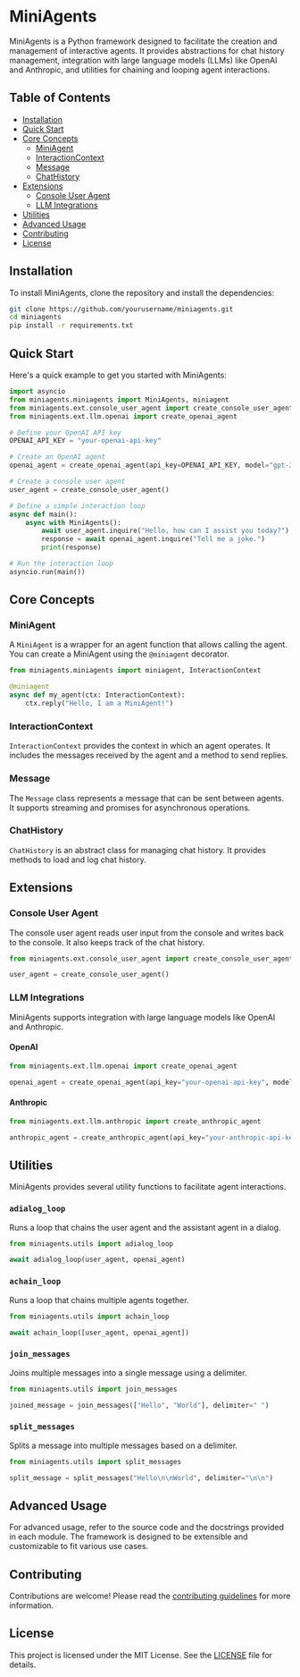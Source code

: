 # MiniAgents

MiniAgents is a Python framework designed to facilitate the creation and management of interactive agents. It provides abstractions for chat history management, integration with large language models (LLMs) like OpenAI and Anthropic, and utilities for chaining and looping agent interactions.

## Table of Contents

- [Installation](#installation)
- [Quick Start](#quick-start)
- [Core Concepts](#core-concepts)
  - [MiniAgent](#miniagent)
  - [InteractionContext](#interactioncontext)
  - [Message](#message)
  - [ChatHistory](#chathistory)
- [Extensions](#extensions)
  - [Console User Agent](#console-user-agent)
  - [LLM Integrations](#llm-integrations)
- [Utilities](#utilities)
- [Advanced Usage](#advanced-usage)
- [Contributing](#contributing)
- [License](#license)

## Installation

To install MiniAgents, clone the repository and install the dependencies:

```bash
git clone https://github.com/yourusername/miniagents.git
cd miniagents
pip install -r requirements.txt
```

## Quick Start

Here's a quick example to get you started with MiniAgents:

```python
import asyncio
from miniagents.miniagents import MiniAgents, miniagent
from miniagents.ext.console_user_agent import create_console_user_agent
from miniagents.ext.llm.openai import create_openai_agent

# Define your OpenAI API key
OPENAI_API_KEY = "your-openai-api-key"

# Create an OpenAI agent
openai_agent = create_openai_agent(api_key=OPENAI_API_KEY, model="gpt-3.5-turbo")

# Create a console user agent
user_agent = create_console_user_agent()

# Define a simple interaction loop
async def main():
    async with MiniAgents():
        await user_agent.inquire("Hello, how can I assist you today?")
        response = await openai_agent.inquire("Tell me a joke.")
        print(response)

# Run the interaction loop
asyncio.run(main())
```

## Core Concepts

### MiniAgent

A `MiniAgent` is a wrapper for an agent function that allows calling the agent. You can create a MiniAgent using the `@miniagent` decorator.

```python
from miniagents.miniagents import miniagent, InteractionContext

@miniagent
async def my_agent(ctx: InteractionContext):
    ctx.reply("Hello, I am a MiniAgent!")
```

### InteractionContext

`InteractionContext` provides the context in which an agent operates. It includes the messages received by the agent and a method to send replies.

### Message

The `Message` class represents a message that can be sent between agents. It supports streaming and promises for asynchronous operations.

### ChatHistory

`ChatHistory` is an abstract class for managing chat history. It provides methods to load and log chat history.

## Extensions

### Console User Agent

The console user agent reads user input from the console and writes back to the console. It also keeps track of the chat history.

```python
from miniagents.ext.console_user_agent import create_console_user_agent

user_agent = create_console_user_agent()
```

### LLM Integrations

MiniAgents supports integration with large language models like OpenAI and Anthropic.

#### OpenAI

```python
from miniagents.ext.llm.openai import create_openai_agent

openai_agent = create_openai_agent(api_key="your-openai-api-key", model="gpt-3.5-turbo")
```

#### Anthropic

```python
from miniagents.ext.llm.anthropic import create_anthropic_agent

anthropic_agent = create_anthropic_agent(api_key="your-anthropic-api-key", model="claude-v1")
```

## Utilities

MiniAgents provides several utility functions to facilitate agent interactions.

### `adialog_loop`

Runs a loop that chains the user agent and the assistant agent in a dialog.

```python
from miniagents.utils import adialog_loop

await adialog_loop(user_agent, openai_agent)
```

### `achain_loop`

Runs a loop that chains multiple agents together.

```python
from miniagents.utils import achain_loop

await achain_loop([user_agent, openai_agent])
```

### `join_messages`

Joins multiple messages into a single message using a delimiter.

```python
from miniagents.utils import join_messages

joined_message = join_messages(["Hello", "World"], delimiter=" ")
```

### `split_messages`

Splits a message into multiple messages based on a delimiter.

```python
from miniagents.utils import split_messages

split_message = split_messages("Hello\n\nWorld", delimiter="\n\n")
```

## Advanced Usage

For advanced usage, refer to the source code and the docstrings provided in each module. The framework is designed to be extensible and customizable to fit various use cases.

## Contributing

Contributions are welcome! Please read the [contributing guidelines](CONTRIBUTING.md) for more information.

## License

This project is licensed under the MIT License. See the [LICENSE](LICENSE) file for details.
